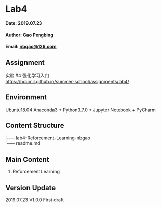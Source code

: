 # Lab4
#### Date: 2019.07.23
#### Author: Gao Pengbing
#### Email: nbgao@126.com

## Assignment
实验 #4 强化学习入门  
https://hdumil.github.io/summer-school/assignments/lab4/

## Environment
Ubuntu18.04
Anaconda3 + Python3.7.0 + Jupyter Notebook + PyCharm

## Content Structure   
├── lab4-Reforcement-Learning-nbgao  
└── readme.md  

##  Main Content
1. Reforcement Learning

## Version Update
2019.07.23 V1.0.0 First draft  
  





